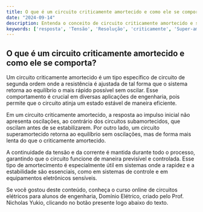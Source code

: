 ```yaml
---
title: O que é um circuito criticamente amortecido e como ele se comporta?
date: "2024-09-14"
description: Entenda o conceito de circuito criticamente amortecido e seu comportamento em circuitos de segunda ordem.
keywords: ['resposta', 'Tensão', 'Resolução', 'criticamente', 'Super-amortecida', 'circuito', 'Continuidade']
---
```


## O que é um circuito criticamente amortecido e como ele se comporta?

Um circuito criticamente amortecido é um tipo específico de circuito de segunda ordem onde a resistência é ajustada de tal forma que o sistema retorna ao equilíbrio o mais rápido possível sem oscilar. Esse comportamento é crucial em diversas aplicações de engenharia, pois permite que o circuito atinja um estado estável de maneira eficiente.

Em um circuito criticamente amortecido, a resposta ao impulso inicial não apresenta oscilações, ao contrário dos circuitos subamortecidos, que oscilam antes de se estabilizarem. Por outro lado, um circuito superamortecido retorna ao equilíbrio sem oscilações, mas de forma mais lenta do que o criticamente amortecido.

A continuidade da tensão e da corrente é mantida durante todo o processo, garantindo que o circuito funcione de maneira previsível e controlada. Esse tipo de amortecimento é especialmente útil em sistemas onde a rapidez e a estabilidade são essenciais, como em sistemas de controle e em equipamentos eletrônicos sensíveis.

Se você gostou deste conteúdo, conheça o curso online de circuitos elétricos para alunos de engenharia, Domínio Elétrico, criado pelo Prof. Nicholas Yukio, clicando no botão presente logo abaixo do texto.